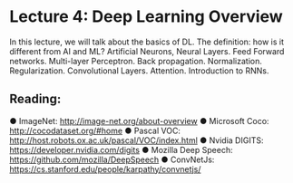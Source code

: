 # Lecture 4: Deep Learning Overview

In this lecture, we will talk about the basics of DL. The definition: how is it different from AI and ML? Artificial Neurons, Neural Layers.  Feed Forward networks.  Multi-layer Perceptron.  Back propagation. Normalization. Regularization. Convolutional Layers.  Attention. Introduction to RNNs.

## Reading:

●	ImageNet: http://image-net.org/about-overview
●	Microsoft Coco: http://cocodataset.org/#home
●	Pascal VOC: http://host.robots.ox.ac.uk/pascal/VOC/index.html
●	Nvidia DIGITS: https://developer.nvidia.com/digits
●	Mozilla Deep Speech: https://github.com/mozilla/DeepSpeech
●	ConvNetJs: https://cs.stanford.edu/people/karpathy/convnetjs/


